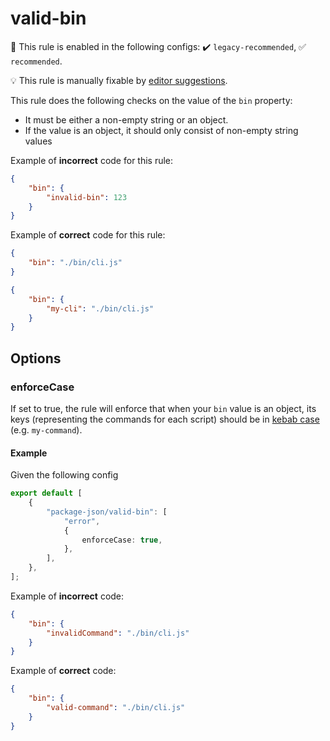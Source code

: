 # valid-bin

💼 This rule is enabled in the following configs: ✔️ `legacy-recommended`, ✅ `recommended`.

💡 This rule is manually fixable by [editor suggestions](https://eslint.org/docs/latest/use/core-concepts#rule-suggestions).

<!-- end auto-generated rule header -->

This rule does the following checks on the value of the `bin` property:

- It must be either a non-empty string or an object.
- If the value is an object, it should only consist of non-empty string values

Example of **incorrect** code for this rule:

```json
{
	"bin": {
		"invalid-bin": 123
	}
}
```

Example of **correct** code for this rule:

```json
{
	"bin": "./bin/cli.js"
}
```

```json
{
	"bin": {
		"my-cli": "./bin/cli.js"
	}
}
```

## Options

### enforceCase

If set to true, the rule will enforce that when your `bin` value is an object, its keys (representing the commands for each script) should be in [kebab case](https://developer.mozilla.org/en-US/docs/Glossary/Kebab_case) (e.g. `my-command`).

#### Example

Given the following config

```ts
export default [
	{
		"package-json/valid-bin": [
			"error",
			{
				enforceCase: true,
			},
		],
	},
];
```

Example of **incorrect** code:

```json
{
	"bin": {
		"invalidCommand": "./bin/cli.js"
	}
}
```

Example of **correct** code:

```json
{
	"bin": {
		"valid-command": "./bin/cli.js"
	}
}
```
